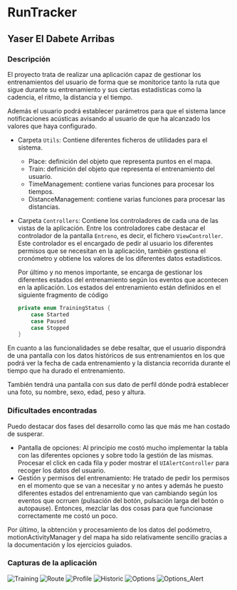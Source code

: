 # RunTracker

## Yaser El Dabete Arribas

### Descripción

El proyecto trata de realizar una aplicación capaz de gestionar los entrenamientos del usuario de forma que se monitorice tanto la ruta que sigue durante su entrenamiento y sus ciertas estadísticas como la cadencia, el ritmo, la distancia y el tiempo.

Además el usuario podrá establecer parámetros para que el sistema lance notificaciones acústicas avisando al usuario de que ha alcanzado los valores que haya configurado.

- Carpeta `Utils`: Contiene diferentes ficheros de utilidades para el sistema.
    - Place: definición del objeto que representa puntos en el mapa.
    - Train: definición del objeto que representa el entrenamiento del usuario.
    - TimeManagement: contiene varias funciones para procesar los tiempos.
    - DistanceManagement: contiene varias funciones para procesar las distancias.
- Carpeta `Controllers`: Contiene los controladores de cada una de las vistas de la aplicación. Entre los controladores cabe destacar el controlador de la pantalla `Entreno`, es decir, el fichero `ViewController`. Este controlador es el encargado de pedir al usuario los diferentes permisos que se necesitan en la aplicación, también gestiona el cronómetro y obtiene los valores de los diferentes datos estadísticos.

   Por último y no menos importante, se encarga de gestionar los diferentes estados del entrenamiento según los eventos que acontecen en la aplicación. Los estados del entrenamiento están definidos en el siguiente fragmento de código
   
    ```swift
    private enum TrainingStatus {
        case Started
        case Paused
        case Stopped
    }
    ```

En cuanto a las funcionalidades se debe resaltar, que el usuario dispondrá de una pantalla con los datos históricos de sus entrenamientos en los que podrá ver la fecha de cada entrenamiento y la distancia recorrida durante el tiempo que ha durado el entrenamiento.

También tendrá una pantalla con sus dato de perfil dónde podrá establecer una foto, su nombre, sexo, edad, peso y altura.

### Dificultades encontradas

Puedo destacar dos fases del desarrollo como las que más me han costado de susperar.

- Pantalla de opciones: Al principio me costó mucho implementar la tabla con las diferentes opciones y sobre todo la gestión de las mismas. Procesar el click en cada fila y poder mostrar el `UIAlertController` para recoger los datos del usuario.
- Gestión y permisos del entrenamiento: He tratado de pedir los permisos en el momento que se van a necesitar y no antes y además he puesto diferentes estados del entrenamiento que van cambiando según los eventos que ocrruen (pulsación del botón, pulsación larga del botón o autopause). Entonces, mezclar las dos cosas para que funcionase correctamente me costó un poco.

Por último, la obtención y procesamiento de los datos del podómetro, motionActivityManager y del mapa ha sido relativamente sencillo gracias a la documentación y los ejercicios guiados.

### Capturas de la aplicación 
![Training](https://github.com/mastermoviles/practica-1-runtracker-yasmanets/blob/main/screenshots/training.PNG)
![Route](https://github.com/mastermoviles/practica-1-runtracker-yasmanets/blob/main/screenshots/route.PNG)
![Profile](https://github.com/mastermoviles/practica-1-runtracker-yasmanets/blob/main/screenshots/profile.PNG)
![Historic](https://github.com/mastermoviles/practica-1-runtracker-yasmanets/blob/main/screenshots/historic.PNG)
![Options](https://github.com/mastermoviles/practica-1-runtracker-yasmanets/blob/main/screenshots/options.PNG)
![Options_Alert](https://github.com/mastermoviles/practica-1-runtracker-yasmanets/blob/main/screenshots/options_alert.PNG)


